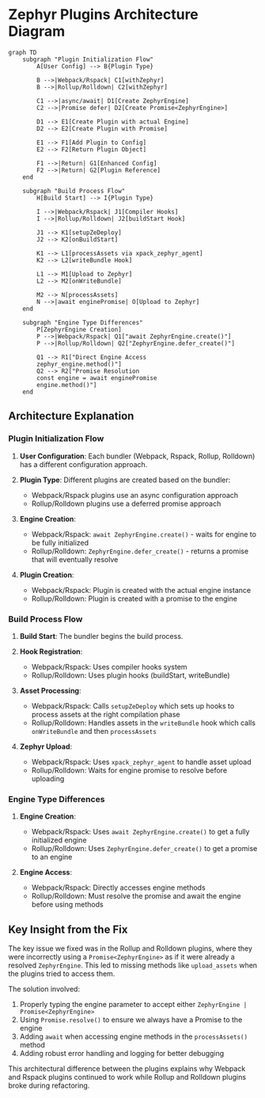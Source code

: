# Zephyr Plugins Architecture Diagram

```mermaid
graph TD
    subgraph "Plugin Initialization Flow"
        A[User Config] --> B{Plugin Type}

        B -->|Webpack/Rspack| C1[withZephyr]
        B -->|Rollup/Rolldown| C2[withZephyr]

        C1 -->|async/await| D1[Create ZephyrEngine]
        C2 -->|Promise defer| D2[Create Promise<ZephyrEngine>]

        D1 --> E1[Create Plugin with actual Engine]
        D2 --> E2[Create Plugin with Promise]

        E1 --> F1[Add Plugin to Config]
        E2 --> F2[Return Plugin Object]

        F1 -->|Return| G1[Enhanced Config]
        F2 -->|Return| G2[Plugin Reference]
    end

    subgraph "Build Process Flow"
        H[Build Start] --> I{Plugin Type}

        I -->|Webpack/Rspack| J1[Compiler Hooks]
        I -->|Rollup/Rolldown| J2[buildStart Hook]

        J1 --> K1[setupZeDeploy]
        J2 --> K2[onBuildStart]

        K1 --> L1[processAssets via xpack_zephyr_agent]
        K2 --> L2[writeBundle Hook]

        L1 --> M1[Upload to Zephyr]
        L2 --> M2[onWriteBundle]

        M2 --> N[processAssets]
        N -->|await enginePromise| O[Upload to Zephyr]
    end

    subgraph "Engine Type Differences"
        P[ZephyrEngine Creation]
        P -->|Webpack/Rspack| Q1["await ZephyrEngine.create()"]
        P -->|Rollup/Rolldown| Q2["ZephyrEngine.defer_create()"]

        Q1 --> R1["Direct Engine Access
        zephyr_engine.method()"]
        Q2 --> R2["Promise Resolution
        const engine = await enginePromise
        engine.method()"]
    end
```

## Architecture Explanation

### Plugin Initialization Flow

1. **User Configuration**: Each bundler (Webpack, Rspack, Rollup, Rolldown) has a different configuration approach.

2. **Plugin Type**: Different plugins are created based on the bundler:

   - Webpack/Rspack plugins use an async configuration approach
   - Rollup/Rolldown plugins use a deferred promise approach

3. **Engine Creation**:

   - Webpack/Rspack: `await ZephyrEngine.create()` - waits for engine to be fully initialized
   - Rollup/Rolldown: `ZephyrEngine.defer_create()` - returns a promise that will eventually resolve

4. **Plugin Creation**:
   - Webpack/Rspack: Plugin is created with the actual engine instance
   - Rollup/Rolldown: Plugin is created with a promise to the engine

### Build Process Flow

1. **Build Start**: The bundler begins the build process.

2. **Hook Registration**:

   - Webpack/Rspack: Uses compiler hooks system
   - Rollup/Rolldown: Uses plugin hooks (buildStart, writeBundle)

3. **Asset Processing**:

   - Webpack/Rspack: Calls `setupZeDeploy` which sets up hooks to process assets at the right compilation phase
   - Rollup/Rolldown: Handles assets in the `writeBundle` hook which calls `onWriteBundle` and then `processAssets`

4. **Zephyr Upload**:
   - Webpack/Rspack: Uses `xpack_zephyr_agent` to handle asset upload
   - Rollup/Rolldown: Waits for engine promise to resolve before uploading

### Engine Type Differences

1. **Engine Creation**:

   - Webpack/Rspack: Uses `await ZephyrEngine.create()` to get a fully initialized engine
   - Rollup/Rolldown: Uses `ZephyrEngine.defer_create()` to get a promise to an engine

2. **Engine Access**:
   - Webpack/Rspack: Directly accesses engine methods
   - Rollup/Rolldown: Must resolve the promise and await the engine before using methods

## Key Insight from the Fix

The key issue we fixed was in the Rollup and Rolldown plugins, where they were incorrectly using a `Promise<ZephyrEngine>` as if it were already a resolved `ZephyrEngine`. This led to missing methods like `upload_assets` when the plugins tried to access them.

The solution involved:

1. Properly typing the engine parameter to accept either `ZephyrEngine | Promise<ZephyrEngine>`
2. Using `Promise.resolve()` to ensure we always have a Promise to the engine
3. Adding `await` when accessing engine methods in the `processAssets()` method
4. Adding robust error handling and logging for better debugging

This architectural difference between the plugins explains why Webpack and Rspack plugins continued to work while Rollup and Rolldown plugins broke during refactoring.
